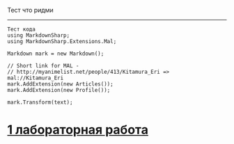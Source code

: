 Тест что ридми
***
```
Тест кода
using MarkdownSharp;
using MarkdownSharp.Extensions.Mal;

Markdown mark = new Markdown();

// Short link for MAL - 
// http://myanimelist.net/people/413/Kitamura_Eri => mal://Kitamura_Eri
mark.AddExtension(new Articles()); 
mark.AddExtension(new Profile());

mark.Transform(text);
```
# [1 лабораторная работа](https://github.com/GorVad/MISIS-NN-ML/blob/master/CNN/CNN_Classification.py)
